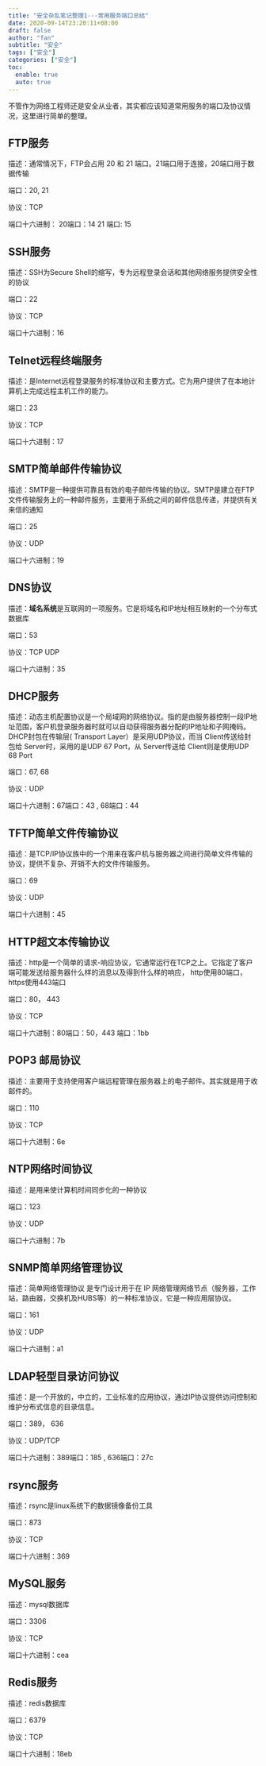 ```yaml
---
title: "安全杂乱笔记整理1---常用服务端口总结"
date: 2020-09-14T23:20:11+08:00
draft: false
author: "fan"
subtitle: "安全"
tags: ["安全"]
categories: ["安全"]
toc:
  enable: true
  auto: true
---
```




不管作为网络工程师还是安全从业者，其实都应该知道常用服务的端口及协议情况，这里进行简单的整理。



## FTP服务

描述：通常情况下，FTP会占用 20 和 21 端口。21端口用于连接，20端口用于数据传输

端口：20, 21

协议：TCP

端口十六进制： 20端口：14    21 端口: 15



## SSH服务

描述：SSH为Secure Shell的缩写，专为远程登录会话和其他网络服务提供安全性的协议

端口：22

协议：TCP

端口十六进制：16



## Telnet远程终端服务

描述：是Internet远程登录服务的标准协议和主要方式。它为用户提供了在本地计算机上完成远程主机工作的能力。

端口：23

协议：TCP

端口十六进制：17



## SMTP简单邮件传输协议

描述：SMTP是一种提供可靠且有效的电子邮件传输的协议。SMTP是建立在FTP文件传输服务上的一种邮件服务，主要用于系统之间的邮件信息传递，并提供有关来信的通知

端口：25

协议：UDP

端口十六进制：19



## DNS协议

描述：**域名系统**是互联网的一项服务。它是将域名和IP地址相互映射的一个分布式数据库

端口：53

协议：TCP UDP

端口十六进制：35



## DHCP服务

描述：动态主机配置协议是一个局域网的网络协议。指的是由服务器控制一段IP地址范围，客户机登录服务器时就可以自动获得服务器分配的IP地址和子网掩码。DHCP封包在传输层( Transport Layer）是采用UDP协议，而当 Client传送给封包给 Server时，采用的是UDP 67 Port，从 Server传送给 Client则是使用UDP 68 Port

端口：67,  68 

协议：UDP

端口十六进制：67端口：43  ,  68端口：44



## TFTP简单文件传输协议

描述：是TCP/IP协议族中的一个用来在客户机与服务器之间进行简单文件传输的协议，提供不复杂、开销不大的文件传输服务。

端口：69

协议：UDP 

端口十六进制：45



## HTTP超文本传输协议

描述：http是一个简单的请求-响应协议，它通常运行在TCP之上。它指定了客户端可能发送给服务器什么样的消息以及得到什么样的响应， http使用80端口，https使用443端口

端口：80， 443

协议：TCP

端口十六进制：80端口：50，443 端口：1bb



## POP3 邮局协议

描述：主要用于支持使用客户端远程管理在服务器上的电子邮件。其实就是用于收邮件的。

端口：110

协议：TCP

端口十六进制：6e



## NTP网络时间协议

描述：是用来使计算机时间同步化的一种协议

端口：123

协议：UDP

端口十六进制：7b



## SNMP简单网络管理协议

描述：简单网络管理协议 是专门设计用于在 IP 网络管理网络节点（服务器，工作站，路由器，交换机及HUBS等）的一种标准协议，它是一种应用层协议。

端口：161

协议：UDP

端口十六进制：a1



## LDAP轻型目录访问协议

描述：是一个开放的，中立的，工业标准的应用协议，通过IP协议提供访问控制和维护分布式信息的目录信息。

端口：389， 636

协议：UDP/TCP

端口十六进制：389端口：185 ,  636端口：27c



## rsync服务

描述：rsync是linux系统下的数据镜像备份工具

端口：873

协议：TCP

端口十六进制：369



## MySQL服务

描述：mysql数据库

端口：3306

协议：TCP

端口十六进制：cea



## Redis服务

描述：redis数据库

端口：6379

协议：TCP

端口十六进制：18eb





